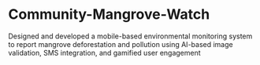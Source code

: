 # Community-Mangrove-Watch
Designed and developed a mobile-based environmental monitoring system to report mangrove deforestation and  pollution using AI-based image validation, SMS integration, and gamified user engagement
